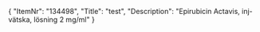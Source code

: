 {
  "ItemNr": "134498",
  "Title": "test",
  "Description": "Epirubicin Actavis, inj-vätska, lösning 2 mg/ml"
}